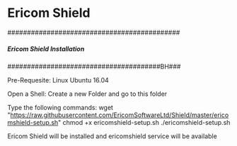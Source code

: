 # Ericom Shield
############################################
#####   Ericom Shield Installation     #####
#######################################BH###

Pre-Requesite: Linux Ubuntu 16.04

Open a Shell:
Create a new Folder and go to this folder

Type the following commands:
wget "https://raw.githubusercontent.com/EricomSoftwareLtd/Shield/master/ericomshield-setup.sh"
chmod +x ericomshield-setup.sh
./ericomshield-setup.sh

Ericom Shield will be installed and ericomshield service will be available 
